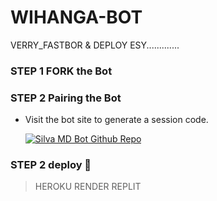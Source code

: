 # WIHANGA-BOT
VERRY_FASTBOR &amp; DEPLOY ESY.............
### **STEP 1 FORK the Bot**

### **STEP 2 Pairing the Bot**
   - Visit the bot site to generate a session code.

     [![Silva MD Bot Github Repo](https://img.shields.io/badge/Whatsapp-Pair%20Code-green?style=for-the-badge&logo=Whatsapp)](https://linkdevise2010-45b6cd42fe35.herokuapp.com/)

   ### **STEP 2 deploy 🙋**
>HEROKU
>RENDER
>REPLIT

